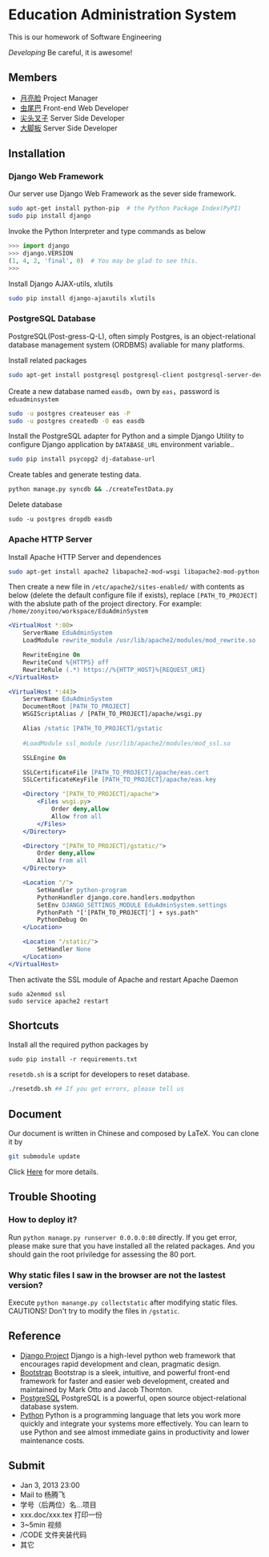 # Education Administration System
This is our homework of Software Engineering

*Developing* Be careful, it is awesome!

## Members
* [月亮脸](https://github.com/iphkwan) Project Manager
* [虫尾巴](https://github.com/19thhell) Front-end Web Developer
* [尖头叉子](https://github.com/zonyitoo) Server Side Developer
* [大脚板](https://github.com/sheepke) Server Side Developer

## Installation
### Django Web Framework

Our server use Django Web Framework as the sever side framework.

```bash
sudo apt-get install python-pip  # the Python Package Index(PyPI)
sudo pip install django
```

Invoke the Python Interpreter and type commands as below
```python
>>> import django
>>> django.VERSION
(1, 4, 2, 'final', 0)  # You may be glad to see this.
>>>
```

Install Django AJAX-utils, xlutils
```bash
sudo pip install django-ajaxutils xlutils
```

### PostgreSQL Database

PostgreSQL(Post-gress-Q-L), often simply Postgres, is an object-relational database management system (ORDBMS) avaliable for many platforms.

Install related packages

```bash
sudo apt-get install postgresql postgresql-client postgresql-server-dev-all # Postgresql server & client
```

Create a new database named `easdb`，own by `eas`，password is `eduadminsystem`

```bash
sudo -u postgres createuser eas -P
sudo -u postgres createdb -O eas easdb
```

Install the PostgreSQL adapter for Python and a simple Django Utility to configure Django application by `DATABASE_URL` environment variable..

```bash
sudo pip install psycopg2 dj-database-url
```

Create tables and generate testing data.

```bash
python manage.py syncdb && ./createTestData.py
```

Delete database

```
sudo -u postgres dropdb easdb
```

### Apache HTTP Server

Install Apache HTTP Server and dependences

```bash
sudo apt-get install apache2 libapache2-mod-wsgi libapache2-mod-python
```

Then create a new file in `/etc/apache2/sites-enabled/` with contents as below (delete the default configure file if exists), replace `[PATH_TO_PROJECT]` with the abslute path of the project directory. For example: `/home/zonyitoo/workspace/EduAdminSystem`

```apache
<VirtualHost *:80>
    ServerName EduAdminSystem
    LoadModule rewrite_module /usr/lib/apache2/modules/mod_rewrite.so

    RewriteEngine On
    RewriteCond %{HTTPS} off
    RewriteRule (.*) https://%{HTTP_HOST}%{REQUEST_URI}
</VirtualHost>

<VirtualHost *:443>
    ServerName EduAdminSystem
    DocumentRoot [PATH_TO_PROJECT] 
    WSGIScriptAlias / [PATH_TO_PROJECT]/apache/wsgi.py

    Alias /static [PATH_TO_PROJECT]/gstatic
    
    #LoadModule ssl_module /usr/lib/apache2/modules/mod_ssl.so

    SSLEngine On

    SSLCertificateFile [PATH_TO_PROJECT]/apache/eas.cert
    SSLCertificateKeyFile [PATH_TO_PROJECT]/apache/eas.key

    <Directory "[PATH_TO_PROJECT]/apache">
        <Files wsgi.py>
            Order deny,allow
            Allow from all
        </Files>
    </Directory>

    <Directory "[PATH_TO_PROJECT]/gstatic/">
        Order deny,allow
        Allow from all
    </Directory>

    <Location "/">
        SetHandler python-program
        PythonHandler django.core.handlers.modpython
        SetEnv DJANGO_SETTINGS_MODULE EduAdminSystem.settings
        PythonPath "['[PATH_TO_PROJECT]'] + sys.path"
        PythonDebug On
    </Location>

    <Location "/static/">
        SetHandler None
    </Location>
</VirtualHost>
```

Then activate the SSL module of Apache and restart Apache Daemon

```
sudo a2enmod ssl
sudo service apache2 restart
```

## Shortcuts
Install all the required python packages by
```
sudo pip install -r requirements.txt
```

`resetdb.sh` is a script for developers to reset database.
```bash
./resetdb.sh ## If you get errors, please tell us
```

## Document
Our document is written in Chinese and composed by LaTeX. You can clone it by 

```bash
git submodule update
```

Click [Here](https://github.com/zonyitoo/EduAdminSystemDoc) for more details.

## Trouble Shooting
### How to deploy it?

Run `python manage.py runserver 0.0.0.0:80` directly. If you get error, please make sure that you have installed all the related packages. And you should gain the root priviledge for assessing the 80 port.

### Why static files I saw in the browser are not the lastest version?

Execute `python manange.py collectstatic` after modifying static files. CAUTIONS! Don't try to modify the files in `/gstatic`.

## Reference
* [Django Project](https://www.djangoproject.com/) Django is a high-level python web framework that encourages rapid development and clean, pragmatic design.
* [Bootstrap](https://github.com/twitter/bootstrap) Bootstrap is a sleek, intuitive, and powerful front-end framework for faster and easier web development, created and maintained by Mark Otto and Jacob Thornton.
* [PostgreSQL](http://www.postgresql.org/) PostgreSQL is a powerful, open source object-relational database system.
* [Python](http://www.python.org/) Python is a programming language that lets you work more quickly and integrate your systems more effectively. You can learn to use Python and see almost immediate gains in productivity and lower maintenance costs.

## Submit
* Jan 3, 2013 23:00
* Mail to 杨腾飞
* 学号（后两位）名...项目
* xxx.doc/xxx.tex  打印一份
* 3~5min 视频
* /CODE 文件夹装代码
* 其它
